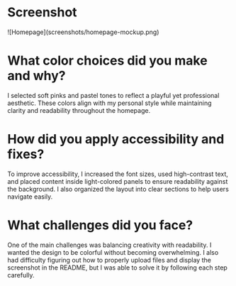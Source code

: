 # Screenshot

!\[Homepage](screenshots/homepage-mockup.png)

# What color choices did you make and why?

I selected soft pinks and pastel tones to reflect a playful yet professional aesthetic. These colors align with my personal style while maintaining clarity and readability throughout the homepage.

# How did you apply accessibility and fixes?

To improve accessibility, I increased the font sizes, used high-contrast text, and placed content inside light-colored panels to ensure readability against the background. I also organized the layout into clear sections to help users navigate easily.

# What challenges did you face?

One of the main challenges was balancing creativity with readability. I wanted the design to be colorful without becoming overwhelming. I also had difficulty figuring out how to properly upload files and display the screenshot in the README, but I was able to solve it by following each step carefully.

